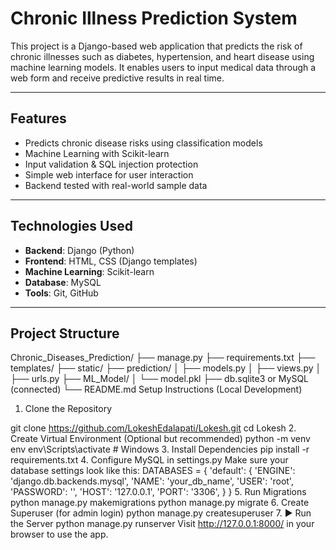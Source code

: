 # Chronic Illness Prediction System

This project is a Django-based web application that predicts the risk of chronic illnesses such as diabetes, hypertension, and heart disease using machine learning models. It enables users to input medical data through a web form and receive predictive results in real time.

---

##  Features

-  Predicts chronic disease risks using classification models
-  Machine Learning with Scikit-learn
-  Input validation & SQL injection protection
-  Simple web interface for user interaction
-  Backend tested with real-world sample data

---

##  Technologies Used

- **Backend**: Django (Python)
- **Frontend**: HTML, CSS (Django templates)
- **Machine Learning**: Scikit-learn
- **Database**: MySQL
- **Tools**: Git, GitHub

---

##  Project Structure

Chronic_Diseases_Prediction/
├── manage.py
├── requirements.txt
├── templates/
├── static/
├── prediction/
│ ├── models.py
│ ├── views.py
│ ├── urls.py
├── ML_Model/
│ └── model.pkl
├── db.sqlite3 or MySQL (connected)
└── README.md
Setup Instructions (Local Development)

 1.  Clone the Repository

git clone https://github.com/LokeshEdalapati/Lokesh.git
cd Lokesh
2.  Create Virtual Environment (Optional but recommended)
python -m venv env
env\Scripts\activate  # Windows
3.  Install Dependencies
pip install -r requirements.txt
4.  Configure MySQL in settings.py
Make sure your database settings look like this:
DATABASES = {
    'default': {
        'ENGINE': 'django.db.backends.mysql',
        'NAME': 'your_db_name',
        'USER': 'root',
        'PASSWORD': '',
        'HOST': '127.0.0.1',
        'PORT': '3306',
    }
}
5.  Run Migrations
python manage.py makemigrations
python manage.py migrate
6.  Create Superuser (for admin login)
python manage.py createsuperuser
7. ▶ Run the Server
python manage.py runserver
Visit http://127.0.0.1:8000/ in your browser to use the app.
